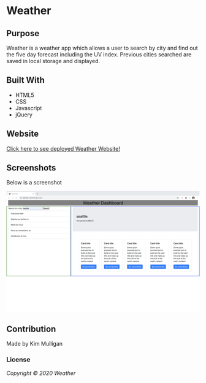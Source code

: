# Weather

## Purpose
Weather is a weather app which allows a user to search by city and find out the five day forecast including the UV index. Previous cities searched are saved in local storage and displayed.

## Built With
* HTML5
* CSS
* Javascript
* jQuery

## Website
[Click here to see deployed Weather Website!](https://kimmulligan.github.io/weather/)

## Screenshots
Below is a screenshot

<img src="./assets/images/kim-mulligan-weather.png" alt="screenshot of weather app"/>

## Contribution
Made by Kim Mulligan

### License
*Copyright ©️ 2020 Weather*

